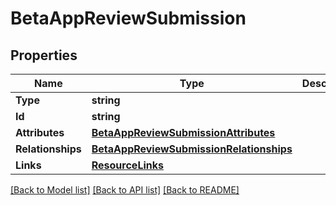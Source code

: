 # BetaAppReviewSubmission

## Properties

Name | Type | Description | Notes
------------ | ------------- | ------------- | -------------
**Type** | **string** |  | 
**Id** | **string** |  | 
**Attributes** | [**BetaAppReviewSubmissionAttributes**](BetaAppReviewSubmission_attributes.md) |  | [optional] 
**Relationships** | [**BetaAppReviewSubmissionRelationships**](BetaAppReviewSubmission_relationships.md) |  | [optional] 
**Links** | [**ResourceLinks**](ResourceLinks.md) |  | 

[[Back to Model list]](../README.md#documentation-for-models) [[Back to API list]](../README.md#documentation-for-api-endpoints) [[Back to README]](../README.md)


